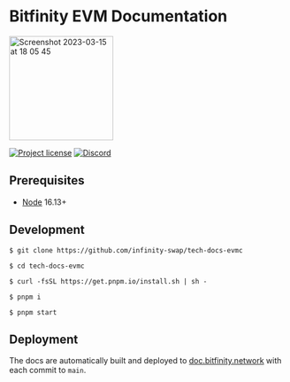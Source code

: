 # Bitfinity EVM Documentation

<img width="188" alt="Screenshot 2023-03-15 at 18 05 45" src="https://user-images.githubusercontent.com/25309184/225402695-30217204-bc98-4014-8f1b-58f64525f745.png">


[![Project license](https://img.shields.io/badge/License-Public%20Domain-blue.svg)](https://creativecommons.org/publicdomain/zero/1.0/)
[![Discord](https://img.shields.io/discord/490367152054992913?label=Discord)](https://discord.gg/jNjHYUF8vw)

## Prerequisites

- [Node] 16.13+

## Development

```console
$ git clone https://github.com/infinity-swap/tech-docs-evmc

$ cd tech-docs-evmc

$ curl -fsSL https://get.pnpm.io/install.sh | sh -

$ pnpm i

$ pnpm start
```

## Deployment

The docs are automatically built and deployed to [doc.bitfinity.network](https://doc.bitfinity.network/) with each commit to `main`.

[Node]:     https://nodejs.org
